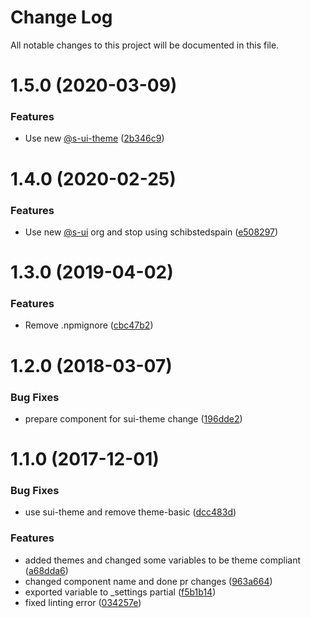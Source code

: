 # Change Log

All notable changes to this project will be documented in this file.

# 1.5.0 (2020-03-09)


### Features

* Use new [@s-ui-theme](https://github.com/s-ui-theme) ([2b346c9](https://github.com/SUI-Components/schibsted-spain-components/commit/2b346c92f2f2162499f42a211e0b1972f1b1445f))



# 1.4.0 (2020-02-25)


### Features

* Use new [@s-ui](https://github.com/s-ui) org and stop using schibstedspain ([e508297](https://github.com/SUI-Components/schibsted-spain-components/commit/e50829776ec61fb03201eef944eafe48b308a753))



# 1.3.0 (2019-04-02)


### Features

* Remove .npmignore ([cbc47b2](https://github.com/SUI-Components/schibsted-spain-components/commit/cbc47b28cbb554122d9cbed69b2debc5210793c2))



# 1.2.0 (2018-03-07)


### Bug Fixes

* prepare component for sui-theme change ([196dde2](https://github.com/SUI-Components/schibsted-spain-components/commit/196dde2cad056d4d68ec62a999def47c5217b9fb))



# 1.1.0 (2017-12-01)


### Bug Fixes

* use sui-theme and remove theme-basic ([dcc483d](https://github.com/SUI-Components/schibsted-spain-components/commit/dcc483dba4f2d9daf9750512b0f3c55e72a2a750))


### Features

* added themes and changed some variables to be theme compliant ([a68dda6](https://github.com/SUI-Components/schibsted-spain-components/commit/a68dda68eb1003cd0e5d822ab6875649316eddd4))
* changed component name and done pr changes ([963a664](https://github.com/SUI-Components/schibsted-spain-components/commit/963a6640ecbba95d2761ff47d45ea855f3cdc919))
* exported variable to _settings partial ([f5b1b14](https://github.com/SUI-Components/schibsted-spain-components/commit/f5b1b14a22257cc8a88ee835572b2827fe977099))
* fixed linting error ([034257e](https://github.com/SUI-Components/schibsted-spain-components/commit/034257eda52186da0efdf352e2f6cab1d71f5bfa))



